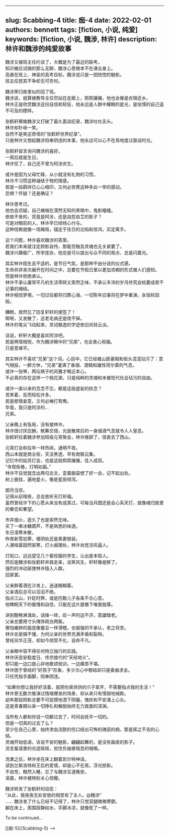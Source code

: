 ---
slug: Scabbing-4
title: 痂-4
date: 2022-02-01
authors: bennett
tags: [fiction, 小说, 纯爱]
keywords: [fiction, 小说, 魏涉, 林许]
description: 林许和魏涉的纯爱故事
------
<!-- truncate -->
魏涉又被班主任约谈了，大概是为了最近的联考。<br/>
知识被应试搞的那么无聊，魏涉心思根本不在课业身上。<br/>
高悬在班上、神圣的高考目标，魏涉说只是一团恍惚的魅影。<br/>
班主任怒其不争却无可奈何。<br/>

魏涉荣归故里似的回了班。<br/>
魏涉说，就算被教导主任罚站在走廊上，熙熙攘攘，他也会像是衣锦还乡。<br/>
林许正是欣赏魏涉这份自信和轻狂，他永远是人群中耀眼的星光，是怯懦的自己遥不可及的模样。<br/>

张鹤轩揶揄魏涉又打破了最久面谈纪录，魏涉吐吐舌头。<br/>
林许却扑哧一笑。<br/>
自然不是笑这奇怪的“张鹤轩世界纪录”。<br/>
只是林许又想起魏涉阳奉阴违的本事，他永远可以心不在焉地度过面谈时光。<br/>

张鹤轩留言询问魏涉的喜好。<br/>
一周后就是生日。<br/>
林许怔了，自己还不曾为阿涉庆生。<br/>

或许是因为父母忙碌，从小就没有礼物的习惯。<br/>
林许不习惯这种凝结于物的情感。<br/>
若是一段羁绊已心心相印，又何必劳费这种多此一举的感动。<br/>
恐惧？怀疑？还是确证？<br/>

林许思考过。<br/>
他也会迟疑，自己蜷缩在漠然无知的黑暗中，鬼影幢幢。<br/>
依依不舍的，究竟是阿涉，还是自怨自艾的影子？<br/>
可是对眼前的人，林许早已经倾心付与。<br/>
这种信赖就像一场赌局，锚定于往日的沦陷和惊鸿，买定离手。<br/>

这个问题，林许喜欢魏涉的答案，<br/>
若我们本来就注定顾影自怜，那能否触及灵魂也无关紧要了。<br/>
魏涉兴趣极广，所学庞杂，他总是可以提出与众不同的观点、总是闪着光。<br/>

其实林许陌生且不适的，是节日气氛，是那种不由分说的仪式感。<br/>
生命并非渐次展开在时间之中，总要在节假日里以更加浓稠的形式被人们感知。<br/>
但是林许拒绝承认。<br/>
林许不承认庸常平凡的生活零碎又索然乏味，不承认丰沛的岁月终究会枯萎成若干记事的绳结。<br/>
林许相信梦境，一切过往都将归葬心海，一切陈年旧事将在梦中重演，永恒轮回般。<br/>

糟糕，居然忘了回复轩轩的便签了！<br/>
啊呀，又发散了，这老毛病还是改不掉。<br/>
林许的笔尖飞动起来，灵动飘逸的字迹依旧风轻云淡。<br/>

话说，轩轩大概是喜欢阿涉吧。<br/>
若是两情相悦，作为魏涉眼中的“兄弟”，也会衷心祝福。<br/>
只是意难平。<br/>

其实林许不喜欢“兄弟”这个词，心目中，它已经被山匪豪贼和街头混混玷污了：意气相投，一醉方休，“兄弟”灌满了香烟、酒精和雄性荷尔蒙的气息。<br/>
或许一张琴，两坛棋子的风雅才略近本心。<br/>
不必真的存在这样一个桃花源，只是纯粹的灵魂和未被现代社会玷污的自由。<br/>

或许一直以来的念念不忘，都是这般虚妄的执念？<br/>
苦笑着，反而轻松许多。<br/>
若是郎情妾意，又何必棒打鸳鸯。<br/>
毕竟，我只是阿涉的…<br/>
兄弟。<br/>


父亲晚上有饭局，没有接林许。<br/>
林许很讨厌应酬，觥筹交错，光是散席后的一身烟酒气息就令人人窒息。<br/>
张鹤轩拉着魏涉参加班级元宵聚会，林许推辞了，径直去了西山。<br/>

元宵灯会和往年一样热闹，通明不夜。<br/>
西山本就是商业街，天没黑透，早有商贩云集。<br/>
记忆中的姑苏灯会，也是这般熙熙攘攘，佳人成双。<br/>
“寺观街巷，灯明如画。”<br/>林许不自觉就念出两句古文，歪着脑袋想了好一会，记不起出处。<br/>
树上披挂，遍地星火，像是星辰倾泻。<br/>

朗月当空。<br/>
记得从前晴夜，总会放祈天灯祈福。<br/>
虽然曾经许下的心愿从来没有成真过，可每当月圆还是会心系天灯，就像魂归故里的眷恋和奢望。<br/>

市井烟火，逛久了也是索然无味。<br/>
买了一串冰糖葫芦，不是熟悉的味道。<br/>
冬日凛寒未散，<br/>
昨夜新雪初霁，楼阴处还是素裹银装。<br/>
人潮喧嚣固然驱寒，灯火阑珊处，林许尚觉凉风逼人。<br/>

灯街口，远远望见几个着校服的学生，认出是本班人。<br/>
然后是魏涉和张鹤轩并肩走来，谈笑风生，轩轩像是醉了。<br/>
强烈的冲动驱使林许隐入人群。<br/>
回家罢。<br/>


父亲醉着酒在沙发上，迷迷糊糊着。<br/>
父亲酒后总可以滔滔不绝。<br/>
指点江山，针砭时弊，或是历数儿子各条不合心意。<br/>
他睥睨天下的傲慢和自信，只能在这片屋檐下唯我独尊。<br/>

讲到酣畅淋漓处，话锋一转，叹一声时运不济，英雄暗老。<br/>
父亲总要用寸头掩饰斑白两鬓。<br/>
哪怕雍肿的面庞像蚕豆一样滑稽，也倔强的不承认，老之将至。<br/>
林许总是搞不懂，为何父亲的世界充满矛盾和裂隙。<br/>
曾经风华正茂，却如今顽冥不化，自命不凡。<br/>

父亲眼中容不得任何特立独行的实践。<br/>
林许厌恶安稳度日、传宗接代的“天经地义”。<br/>
却只能一边口是心非地歌颂规训，一边痛苦不堪。<br/>
林许困于曾经的“好孩子”形象，多少次心中郁结却只是委曲求全。<br/>
只任凭指手画脚，阳奉阴违。<br/>

“如果你想让我好好活着，就把你臭烘烘的爪子拿开，不需要指点我的生活！”<br/>
林许曾无数次推演过情绪爆发的场景，却从来只有懦弱地缄默。<br/>
幼年那段阴影总要不可捉摸地洒下阴霾，愧疚和不安涌上心头。<br/>这是青春期以来一切挣扎和解脱始终无力直面的深渊。<br/>

当所有人都和你说一切都过去了，时间会抚平一切的。<br/>
但是一切真的过去了么？<br/>
至少在自己心里，始终渗血流脓的伤口结出可怖的瑰丽的痂，那是挥之不去的心结。<br/>
灵魂开始低语，诉说不安的魅影，翩翩起舞的，是没有画皮的影子。<br/>
流言蜚语里的劣迹斑斑，扼住负枷者喘息的咽喉。<br/>

洗漱之后，林许坐在床上翻着凯尔特神话。<br/>
读到兰斯洛特和王后的爱情，却是心不在焉，浮光掠影。<br/>
不自觉，黯然入睡，忘了与魏涉互道晚安。<br/>
凌晨，林许被特别关心惊醒。<br/>

魏涉转发了张鹤轩的动态：<br/>
“从此，我夜夜无处安放的相思有了主人。@魏涉”<br/>
……
魏涉发了什么已经不记得了，林许只觉双腿微微寒颤。<br/>
躺在床上，周围寂静如水，手脚冰凉，就像死了一样。<br/>


To be continued...

<!-- ----->[[痂-5](/Scabbing-5) -->
